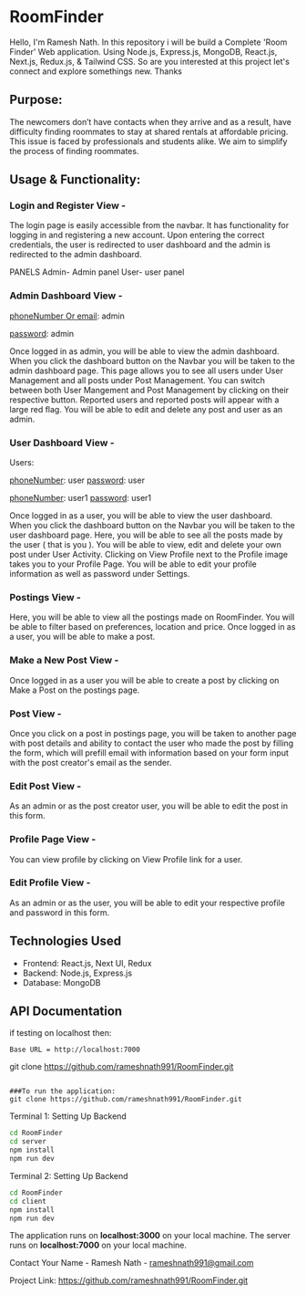 # RoomFinder

 Hello, I'm Ramesh Nath. In this repository i will be build a Complete 'Room Finder' Web application.
 Using Node.js, Express.js,  MongoDB, React.js, Next.js, Redux.js, & Tailwind CSS. So are you interested at this project let's connect and explore somethings new. Thanks
## Purpose:
The newcomers don’t have contacts when they arrive and as a result, have difficulty finding roommates to stay at shared rentals at affordable pricing. 
This issue is faced by professionals and students alike.  We aim to simplify the process of finding roommates.

## Usage & Functionality:

### Login and Register View - 
The login page is easily accessible from the navbar. 
It has functionality for logging in and registering a new account.
 Upon entering the correct credentials, the user is redirected to user dashboard and the admin is redirected to the admin dashboard. 

PANELS
 Admin- Admin panel
 User- user panel
 
### Admin Dashboard View - 

<ins>phoneNumber Or email</ins>: admin

<ins>password</ins>: admin

Once logged in as admin, you will be able to view the admin dashboard. When you click the dashboard button on the Navbar you will be taken to the admin dashboard page. This page allows you to see all users under User Management and all posts under Post Management. You can switch between both User Mangement and Post Management by clicking on their respective button. Reported users and reported posts will appear with a large red flag. You will be able to edit and delete any post and user as an admin. 



### User Dashboard View - 
Users:

<ins>phoneNumber</ins>: user
<ins>password</ins>: user

<ins>phoneNumber</ins>: user1
<ins>password</ins>: user1


Once logged in as a user, you will be able to view the user dashboard. When you click the dashboard button on the Navbar you will be taken to the user dashboard page. Here, you will be able to see all the posts made by the user ( that is you ). You will be able to view, edit and delete your own post under User Activity. Clicking on View Profile next to the Profile image takes you to your Profile Page. You will be able to edit your profile information as well as password under Settings.


### Postings View -
Here, you will be able to view all the postings made on RoomFinder. You will be able to filter based on preferences, location and price. Once logged in as a user, you will be able to make a post.


### Make a New Post View -
Once logged in as a user you will be able to create a post by clicking on Make a Post on the postings page. 


### Post View -
Once you click on a post in postings page, you will be taken to another page with post details and ability to contact the user who made the post by filling the form, which will prefill email with information based on your form input with the post creator's email as the sender. 


### Edit Post View - 
As an admin or as the post creator user, you will be able to edit the post in this form.


### Profile Page View - 
You can view profile by clicking on View Profile link for a user. 


### Edit Profile View - 
As an admin or as the user, you will be able to edit your respective profile and password in this form.

## Technologies Used

- Frontend: React.js, Next UI, Redux
- Backend: Node.js, Express.js
- Database: MongoDB

## API Documentation

if testing on localhost then:
```
Base URL = http://localhost:7000
```

git clone https://github.com/rameshnath991/RoomFinder.git
```

###To run the application:
git clone https://github.com/rameshnath991/RoomFinder.git
```
Terminal 1: Setting Up Backend 
```sh
cd RoomFinder
cd server
npm install
npm run dev
```
Terminal 2: Setting Up Backend 
```sh
cd RoomFinder
cd client
npm install
npm run dev
```
The application runs on **localhost:3000** on your local machine.
The server runs on **localhost:7000** on your local machine.

Contact
Your Name - Ramesh Nath - rameshnath991@gmail.com

Project Link: https://github.com/rameshnath991/RoomFinder.git